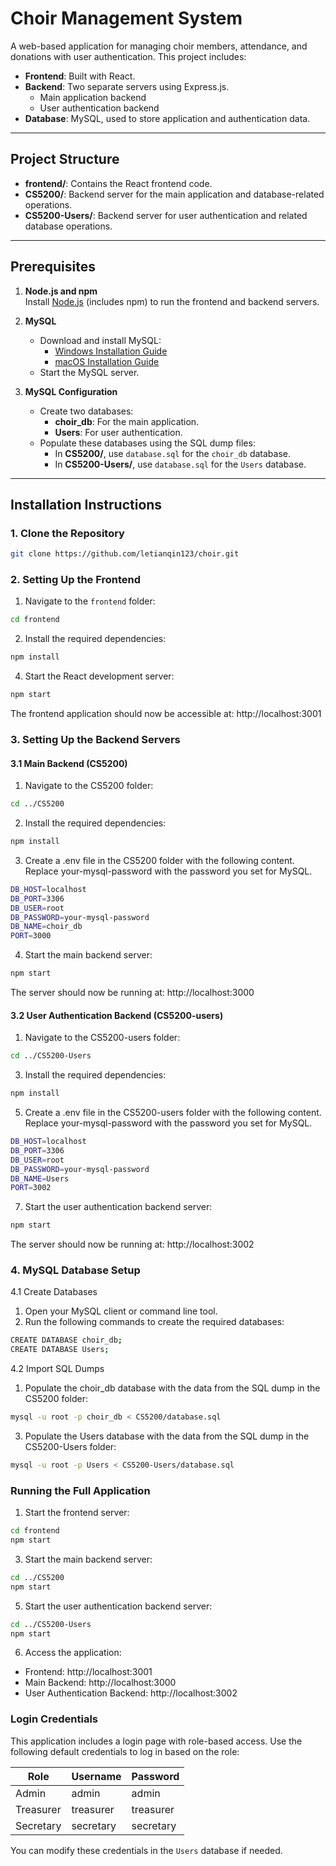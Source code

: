 # Choir Management System

A web-based application for managing choir members, attendance, and donations with user authentication. This project includes:

- **Frontend**: Built with React.
- **Backend**: Two separate servers using Express.js.
  - Main application backend
  - User authentication backend
- **Database**: MySQL, used to store application and authentication data.

---

## Project Structure

- **frontend/**: Contains the React frontend code.
- **CS5200/**: Backend server for the main application and database-related operations.
- **CS5200-Users/**: Backend server for user authentication and related database operations.

---

## Prerequisites

1. **Node.js and npm**  
   Install [Node.js](https://nodejs.org/) (includes npm) to run the frontend and backend servers.

2. **MySQL**  
   - Download and install MySQL:  
     - [Windows Installation Guide](https://dev.mysql.com/doc/refman/8.0/en/windows-installation.html)
     - [macOS Installation Guide](https://dev.mysql.com/doc/refman/8.0/en/macos-installation.html)
   - Start the MySQL server.

3. **MySQL Configuration**
   - Create two databases:
     - **choir_db**: For the main application.
     - **Users**: For user authentication.
   - Populate these databases using the SQL dump files:
     - In **CS5200/**, use `database.sql` for the `choir_db` database.
     - In **CS5200-Users/**, use `database.sql` for the `Users` database.

---

## Installation Instructions

### 1. Clone the Repository
```bash
git clone https://github.com/letianqin123/choir.git
```

### 2. Setting Up the Frontend

1. Navigate to the `frontend` folder:
 ```bash
 cd frontend
 ```
2.	Install the required dependencies:
```bash
npm install
```
4.	Start the React development server:
```bash
npm start
```
The frontend application should now be accessible at:
http://localhost:3001

### 3. Setting Up the Backend Servers

#### 3.1 Main Backend (CS5200)
1.	Navigate to the CS5200 folder:
```bash
cd ../CS5200
```
2.	Install the required dependencies:
```bash
npm install
```
3.	Create a .env file in the CS5200 folder with the following content. Replace your-mysql-password with the password you set for MySQL.
```bash
DB_HOST=localhost
DB_PORT=3306
DB_USER=root
DB_PASSWORD=your-mysql-password
DB_NAME=choir_db
PORT=3000
```


4.	Start the main backend server:
```bash
npm start
```
The server should now be running at:
http://localhost:3000

#### 3.2 User Authentication Backend (CS5200-users)
1.	Navigate to the CS5200-users folder:
```bash
cd ../CS5200-Users
```
3.	Install the required dependencies:
```bash
npm install
```
5.	Create a .env file in the CS5200-users folder with the following content. Replace your-mysql-password with the password you set for MySQL.
```bash
DB_HOST=localhost
DB_PORT=3306
DB_USER=root
DB_PASSWORD=your-mysql-password
DB_NAME=Users
PORT=3002
```

7.	Start the user authentication backend server:
```bash
npm start
```
The server should now be running at:
http://localhost:3002

### 4. MySQL Database Setup

4.1 Create Databases
1.	Open your MySQL client or command line tool.
2.	Run the following commands to create the required databases:
```bash
CREATE DATABASE choir_db;
CREATE DATABASE Users;
```

4.2 Import SQL Dumps
1.	Populate the choir_db database with the data from the SQL dump in the CS5200 folder:
```bash
mysql -u root -p choir_db < CS5200/database.sql
```
3.	Populate the Users database with the data from the SQL dump in the CS5200-Users folder:
```bash
mysql -u root -p Users < CS5200-Users/database.sql
```

### Running the Full Application
1.	Start the frontend server:
```bash
cd frontend
npm start
```
3.	Start the main backend server:
```bash
cd ../CS5200
npm start
```
5.	Start the user authentication backend server:
```bash
cd ../CS5200-Users
npm start
```

6.	Access the application:
-	Frontend: http://localhost:3001
-	Main Backend: http://localhost:3000
-	User Authentication Backend: http://localhost:3002

### Login Credentials

This application includes a login page with role-based access. Use the following default credentials to log in based on the role:

| Role        | Username      | Password      |
|-------------|---------------|---------------|
| Admin       | admin         | admin         |
| Treasurer   | treasurer     | treasurer     |
| Secretary   | secretary     | secretary     |

You can modify these credentials in the `Users` database if needed.
